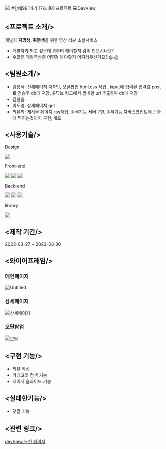 <img src="https://capsule-render.vercel.app/api?type=waving&color=auto&height=200&section=header&text=DevView&fontSize=90" />
#항해99 14기 17조 토이프로젝트 💻DevView

## <프로젝트 소개/>
개발자 **지망생, 취준생**을 위한 영상 리뷰 소셜서비스
- 개발자가 되고 싶은데 뭐부터 해야할지 감이 안오시나요?
- 수많은 개발영상중 어떤걸 봐야할지 어지러우신가요? @_@
## <팀원소개/>
- 김용식: 전체페이지 디자인, 모달팝업 html,css 작업 , input에 입력된 입력값 post로 전송후 db에 저장, 
        유튜브 링크에서 썸네일 url 추출하여 db에 저장
- 김한솔: 
- 이도영: 상세페이지 get 
- 최유리: 게시물 페이지 css작업, 검색기능 서버구현, 검색기능 자바스크립트에 콘솔에 찍히는것까지 구현, 배포

## <사용기술/>
Design
<div align="left">
	<img src="https://img.shields.io/badge/Figma-F24E1Estyle=flat&logo=figma&logoColor=white" />

</div>




Front-end
<div align="left">
	<img src="https://img.shields.io/badge/JavaScript-F7DF1E?style=flat&logo=javascript&logoColor=white" />
	<img src="https://img.shields.io/badge/HTML5-E34F26?style=flat&logo=HTML5&logoColor=white" />
	<img src="https://img.shields.io/badge/CSS3-1572B6?style=flat&logo=CSS3&logoColor=white" />
</div>


Back-end
<div align="left">
<img src="https://img.shields.io/badge/Python-3776AB?style=flat&logo=python&logoColor=white"/>
<img src="https://img.shields.io/badge/MongoDB-47A248?style=flat&logo=MongoDB&logoColor=white"/>
<img src="https://img.shields.io/badge/Flask-000000?style=flat&logo=flask&logoColor=white"/>
</div>


library
<div align="left">
<img src="https://img.shields.io/badge/Swiper-6332F6?style=flat&logo=swiper&logoColor=white"/>
</div>




## <제작 기간/>
2023-03-27 ~ 2023-03-30

## <와이어프레임/>
### 메인페이지
![Untitled](https://user-images.githubusercontent.com/96641210/228721899-eb3302e3-8a9e-43d1-aa3c-16e2670d5cc5.png)
### 상세페이지
![상세페이지](https://user-images.githubusercontent.com/96641210/228722082-e944a85d-fc1b-41bd-bfb8-dee040f9b49f.png)
### 모달팝업
![모달](https://user-images.githubusercontent.com/96641210/228722246-45282fe1-f667-4984-85bc-2a68414119f4.png)

## <구현 기능/>
- 리뷰 작성
- 카테고리 검색 기능
- 페이지 슬라이드 기능

## <실패한기능/>
- 댓글 기능

## <관련 링크/>
[devView 노션 페이지](https://www.notion.so/17-29c85bad320f4d2590d4faa5c37b123b)
